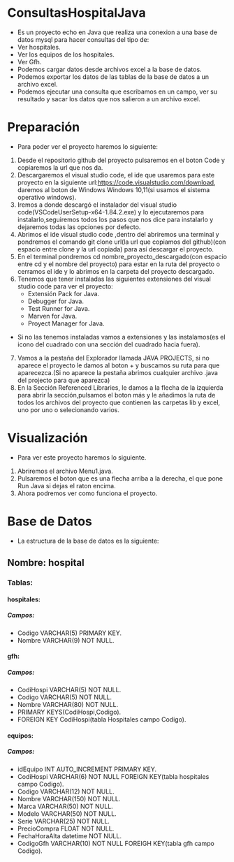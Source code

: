 # ConsultasHospitalJava

- Es un proyecto echo en Java que realiza una conexion a una base de datos mysql para hacer consultas del tipo de:
- Ver hospitales.
- Ver los equipos de los hospitales.
- Ver Gfh.
- Podemos cargar datos desde archivos excel a la base de datos.
- Podemos exportar los datos de las tablas de la base de datos a un archivo excel.
- Podemos ejecutar una consulta que escribamos en un campo, ver su resultado y sacar los datos que nos salieron a un archivo excel.

# Preparación

- Para poder ver el proyecto haremos lo siguiente:

1. Desde el repositorio github del proyecto pulsaremos en el boton Code y copiaremos la url que nos da.
2. Descargaremos el visual studio code, el ide que usaremos para este proyecto en la siguiente url:https://code.visualstudio.com/download, daremos al boton de Windows Windows 10,11(si usamos el sistema operativo windows).
3. Iremos a donde descargó el instalador del visual studio code(VSCodeUserSetup-x64-1.84.2.exe) y lo ejecutaremos para instalarlo,seguiremos todos los pasos que nos dice para instalarlo y dejaremos todas las opciones por defecto.
4. Abrimos el ide visual studio code ,dentro del abriremos una terminal y pondremos el comando git clone url(la url que copiamos del github)(con espacio entre clone y la url copiada) para así descargar el proyecto.
5. En el terminal pondremos cd nombre_proyecto_descargado(con espacio entre cd y el nombre del proyecto) para estar en la ruta del proyecto o cerramos el ide y lo abrimos en la carpeta del proyecto descargado.
6. Tenemos que tener instaladas las siguientes extensiones del visual studio code para ver el proyecto:
   - Extensión Pack for Java.
   - Debugger for Java.
   - Test Runner for Java.
   - Marven for Java.
   - Proyect Manager for Java.

- Si no las tenemos instaladas vamos a extensiones y las instalamos(es el icono del cuadrado con una sección del cuadrado hacia fuera).

7. Vamos a la pestaña del Explorador llamada JAVA PROJECTS, si no aparece el proyecto le damos al boton + y buscamos su ruta para que aparecezca.(Si no aparece la pestaña abrimos cualquier archivo .java del projecto para que aparezca)
8. En la Sección Referenced Libraries, le damos a la flecha de la izquierda para abrir la sección,pulsamos el boton más y le añadimos la ruta de todos los archivos del proyecto que contienen las carpetas lib y excel, uno por uno o selecionando varios.

# Visualización

- Para ver este proyecto haremos lo siguiente.

1. Abriremos el archivo Menu1.java.
2. Pulsaremos el boton que es una flecha arriba a la derecha, el que pone Run Java si dejas el raton encima.
3. Ahora podremos ver como funciona el proyecto.

# Base de Datos

- La estructura de la base de datos es la siguiente:

## Nombre: hospital

### Tablas:

#### hospitales:

##### Campos:

- Codigo VARCHAR(5) PRIMARY KEY.
- Nombre VARCHAR(9) NOT NULL.

#### gfh:

##### Campos:

- CodiHospi VARCHAR(5) NOT NULL.
- Codigo VARCHAR(5) NOT NULL.
- Nombre VARCHAR(80) NOT NULL.
- PRIMARY KEYS(CodiHospi,Codigo).
- FOREIGN KEY CodiHospi(tabla Hospitales campo Codigo).

#### equipos:

##### Campos:

- idEquipo INT AUTO_INCREMENT PRIMARY KEY.
- CodiHospi VARCHAR(6) NOT NULL FOREIGN KEY(tabla hospitales campo Codigo).
- Codigo VARCHAR(12) NOT NULL.
- Nombre VARCHAR(150) NOT NULL.
- Marca VARCHAR(50) NOT NULL.
- Modelo VARCHAR(50) NOT NULL.
- Serie VARCHAR(25) NOT NULL.
- PrecioCompra FLOAT NOT NULL.
- FechaHoraAlta datetime NOT NULL.
- CodigoGfh VARCHAR(10) NOT NULL FOREIGH KEY(tabla gfh campo Codigo).
